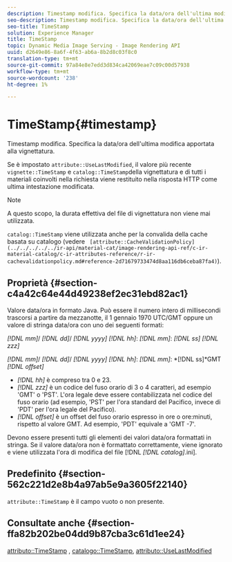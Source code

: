 ```yaml
---
description: Timestamp modifica. Specifica la data/ora dell'ultima modifica apportata alla vignettatura.
seo-description: Timestamp modifica. Specifica la data/ora dell'ultima modifica apportata alla vignettatura.
seo-title: TimeStamp
solution: Experience Manager
title: TimeStamp
topic: Dynamic Media Image Serving - Image Rendering API
uuid: d2649e86-8a6f-4f63-ab6a-8b2d8c03f8c0
translation-type: tm+mt
source-git-commit: 97a84e8e7edd3d834ca42069eae7c09c00d57938
workflow-type: tm+mt
source-wordcount: '238'
ht-degree: 1%

---
```



# TimeStamp{#timestamp}

Timestamp modifica. Specifica la data/ora dell&#39;ultima modifica apportata alla vignettatura.

Se è impostato `attribute::UseLastModified`, il valore più recente `vignette::TimeStamp` e `catalog::TimeStamp`della vignettatura e di tutti i materiali coinvolti nella richiesta viene restituito nella risposta HTTP come ultima intestazione modificata.

>[!NOTE]
>
>A questo scopo, la durata effettiva del file di vignettatura non viene mai utilizzata.

`catalog::TimeStamp` viene utilizzata anche per la convalida della cache basata su catalogo (vedere  ` [attribute::CacheValidationPolicy](../../../../../ir-api/material-cat/image-rendering-api-ref/c-ir-material-catalog/c-ir-attributes-reference/r-ir-cachevalidationpolicy.md#reference-2d71679733474d8aa116db6ceba87fa4)`).

## Proprietà {#section-c4a42c64e44d49238ef2ec31ebd82ac1}

Valore data/ora in formato Java. Può essere il numero intero di millisecondi trascorsi a partire da mezzanotte, il 1 gennaio 1970 UTC/GMT oppure un valore di stringa data/ora con uno dei seguenti formati:

*[!DNL mm]*/  *[!DNL dd]*/  *[!DNL yyyy]* *[!DNL hh]*:  *[!DNL mm]*:  *[!DNL ss]* *[!DNL zzz]*

*[!DNL mm]*/  *[!DNL dd]*/  *[!DNL yyyy]* *[!DNL hh]*:  *[!DNL mm]*: *[!DNL ss]*GMT  *[!DNL offset]*

* *[!DNL hh]* è compreso tra 0 e 23.
* *[!DNL zzz]* è un codice del fuso orario di 3 o 4 caratteri, ad esempio &#39;GMT&#39; o &#39;PST&#39;. L&#39;ora legale deve essere contabilizzata nel codice del fuso orario (ad esempio, &#39;PST&#39; per l&#39;ora standard del Pacifico, invece di &#39;PDT&#39; per l&#39;ora legale del Pacifico).
* *[!DNL offset]* è un offset del fuso orario espresso in ore o ore:minuti, rispetto al valore GMT. Ad esempio, &#39;PDT&#39; equivale a &#39;GMT -7&#39;.

Devono essere presenti tutti gli elementi dei valori data/ora formattati in stringa. Se il valore data/ora non è formattato correttamente, viene ignorato e viene utilizzata l&#39;ora di modifica del file [!DNL *[!DNL catalog]*.ini].

## Predefinito {#section-562c221d2e8b4a97ab5e9a3605f22140}

`attribute::TimeStamp` è il campo vuoto o non presente.

## Consultate anche {#section-ffa82b202be04dd9b87cba3c61d1ee24}

[attributo::TimeStamp](../../../../../ir-api/material-cat/image-rendering-api-ref/c-ir-material-catalog/c-ir-attributes-reference/r-ir-timestamp.md#reference-8373ad4ee03d4e4b9a8fc96cf42b3181) ,  [catalogo::TimeStamp](../../../../../ir-api/material-cat/image-rendering-api-ref/c-ir-material-catalog/c-ir-material-data-reference/r-ir-timestamp-dataref.md#reference-6daf7973dc4f4b4e9e8165756db7c319),  [attributo::UseLastModified](../../../../../ir-api/material-cat/image-rendering-api-ref/c-ir-material-catalog/c-ir-attributes-reference/r-ir-uselastmodified.md#reference-d2ab628c9e004fedbd38324866dbca1d)
